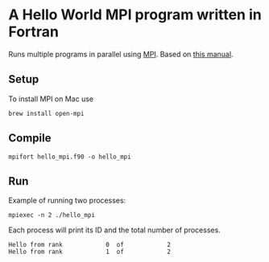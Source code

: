 # A Hello World MPI program written in Fortran

Runs multiple programs in parallel using [MPI](https://en.wikipedia.org/wiki/Message_Passing_Interface). Based on [this manual](https://support.pawsey.org.au/documentation/display/US/Message+Passing+Interface).

## Setup

To install MPI on Mac use

```
brew install open-mpi
```

## Compile

```
mpifort hello_mpi.f90 -o hello_mpi
```

## Run

Example of running two processes:

```
mpiexec -n 2 ./hello_mpi
```

Each process will print its ID and the total number of processes.

```
Hello from rank            0  of            2
Hello from rank            1  of            2
```
